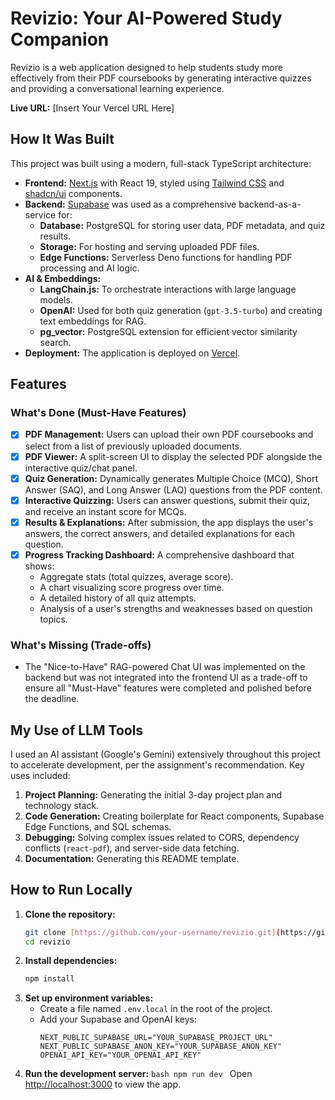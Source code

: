 # Revizio: Your AI-Powered Study Companion

Revizio is a web application designed to help students study more effectively from their PDF coursebooks by generating interactive quizzes and providing a conversational learning experience.

**Live URL:** [Insert Your Vercel URL Here]

## How It Was Built

This project was built using a modern, full-stack TypeScript architecture:

- **Frontend:** [Next.js](https://nextjs.org/) with React 19, styled using [Tailwind CSS](https://tailwindcss.com/) and [shadcn/ui](https://ui.shadcn.com/) components.
- **Backend:** [Supabase](https://supabase.com/) was used as a comprehensive backend-as-a-service for:
  - **Database:** PostgreSQL for storing user data, PDF metadata, and quiz results.
  - **Storage:** For hosting and serving uploaded PDF files.
  - **Edge Functions:** Serverless Deno functions for handling PDF processing and AI logic.
- **AI & Embeddings:**
  - **LangChain.js:** To orchestrate interactions with large language models.
  - **OpenAI:** Used for both quiz generation (`gpt-3.5-turbo`) and creating text embeddings for RAG.
  - **pg_vector:** PostgreSQL extension for efficient vector similarity search.
- **Deployment:** The application is deployed on [Vercel](https://vercel.com).

## Features

### What's Done (Must-Have Features)

- [x] **PDF Management:** Users can upload their own PDF coursebooks and select from a list of previously uploaded documents.
- [x] **PDF Viewer:** A split-screen UI to display the selected PDF alongside the interactive quiz/chat panel.
- [x] **Quiz Generation:** Dynamically generates Multiple Choice (MCQ), Short Answer (SAQ), and Long Answer (LAQ) questions from the PDF content.
- [x] **Interactive Quizzing:** Users can answer questions, submit their quiz, and receive an instant score for MCQs.
- [x] **Results & Explanations:** After submission, the app displays the user's answers, the correct answers, and detailed explanations for each question.
- [x] **Progress Tracking Dashboard:** A comprehensive dashboard that shows:
  - Aggregate stats (total quizzes, average score).
  - A chart visualizing score progress over time.
  - A detailed history of all quiz attempts.
  - Analysis of a user's strengths and weaknesses based on question topics.

### What's Missing (Trade-offs)

- The "Nice-to-Have" RAG-powered Chat UI was implemented on the backend but was not integrated into the frontend UI as a trade-off to ensure all "Must-Have" features were completed and polished before the deadline.

## My Use of LLM Tools

I used an AI assistant (Google's Gemini) extensively throughout this project to accelerate development, per the assignment's recommendation. Key uses included:

1.  **Project Planning:** Generating the initial 3-day project plan and technology stack.
2.  **Code Generation:** Creating boilerplate for React components, Supabase Edge Functions, and SQL schemas.
3.  **Debugging:** Solving complex issues related to CORS, dependency conflicts (`react-pdf`), and server-side data fetching.
4.  **Documentation:** Generating this README template.

## How to Run Locally

1.  **Clone the repository:**
    ```bash
    git clone [https://github.com/your-username/revizio.git](https://github.com/your-username/revizio.git)
    cd revizio
    ```
2.  **Install dependencies:**
    ```bash
    npm install
    ```
3.  **Set up environment variables:**
    - Create a file named `.env.local` in the root of the project.
    - Add your Supabase and OpenAI keys:
      ```env
      NEXT_PUBLIC_SUPABASE_URL="YOUR_SUPABASE_PROJECT_URL"
      NEXT_PUBLIC_SUPABASE_ANON_KEY="YOUR_SUPABASE_ANON_KEY"
      OPENAI_API_KEY="YOUR_OPENAI_API_KEY"
      ```
4.  **Run the development server:**
    `bash
    npm run dev
    `
    Open [http://localhost:3000](http://localhost:3000) to view the app.
